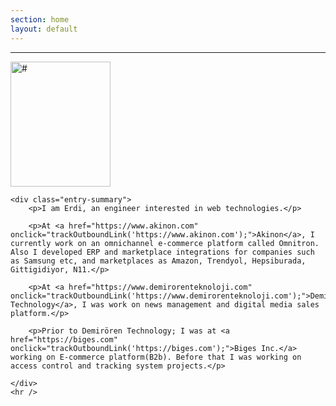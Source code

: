 ```yaml
---
section: home
layout: default
---
```


<div class="hfeed">
  <hr />
  <div class="hentry post no-border">
    <img src="#" alt="#" class="archive-thumbnail home-thumbnail" width="160" height="200" />

    <div class="entry-summary">
        <p>I am Erdi, an engineer interested in web technologies.</p>

        <p>At <a href="https://www.akinon.com" onclick="trackOutboundLink('https://www.akinon.com');">Akinon</a>, I currently work on an omnichannel e-commerce platform called Omnitron. Also I developed ERP and marketplace integrations for companies such as Samsung etc, and marketplaces as Amazon, Trendyol, Hepsiburada, Gittigidiyor, N11.</p>

        <p>At <a href="https://www.demirorenteknoloji.com" onclick="trackOutboundLink('https://www.demirorenteknoloji.com');">Demirören Technology</a>, I was work on news management and digital media sales platform.</p>

        <p>Prior to Demirören Technology; I was at <a href="https://biges.com" onclick="trackOutboundLink('https://biges.com');">Biges Inc.</a> working on E-commerce platform(B2b). Before that I was working on access control and tracking system projects.</p>

    </div>
    <hr />
  </div>
</div>
